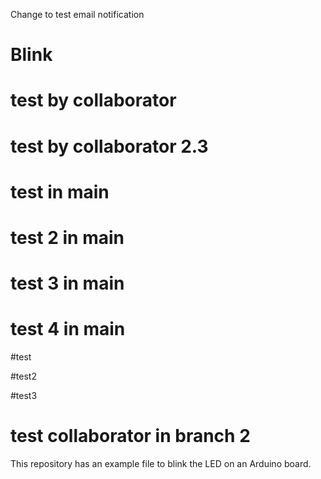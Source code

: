 Change to test email notification
# Blink

# test by collaborator

# test by collaborator 2.3

# test in main

# test 2 in main

# test 3 in main

# test 4 in main

#test

#test2

#test3

# test collaborator in branch 2

This repository has an example file to blink the LED on an Arduino board.
